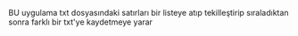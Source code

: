 BU uygulama txt dosyasındaki satırları bir listeye atıp tekilleştirip sıraladıktan sonra farklı bir txt'ye kaydetmeye yarar